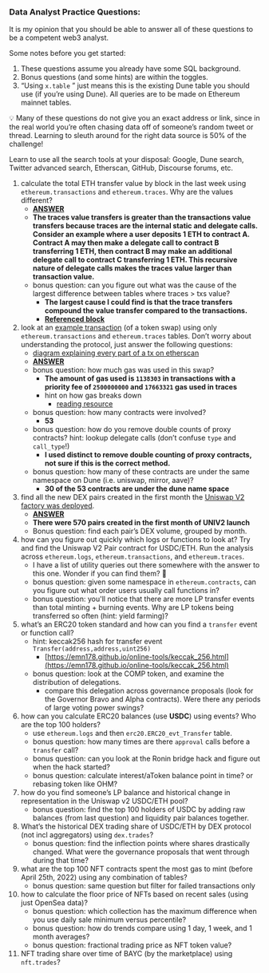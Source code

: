 ### Data Analyst Practice Questions:

It is my opinion that you should be able to answer all of these questions to be a competent web3 analyst.

Some notes before you get started:

1. These questions assume you already have some SQL background. 
2. Bonus questions (and some hints) are within the toggles. 
3. “Using `x.table` ” just means this is the existing Dune table you should use (if you’re using Dune). All queries are to be made on Ethereum mainnet tables. 

<aside>
💡 Many of these questions do not give you an exact address or link, since in the real world you’re often chasing data off of someone’s random tweet or thread. Learning to sleuth around for the right data source is 50% of the challenge! 

Learn to use all the search tools at your disposal: Google, Dune search, Twitter advanced search, Etherscan, GitHub, Discourse forums, etc.

</aside>

1. calculate the total ETH transfer value by block in the last week using `ethereum.transactions` and `ethereum.traces`. Why are the values different?
    - **[ANSWER](https://dune.com/queries/907685)**
    - **The traces value transfers is greater than the transactions value transfers because traces are the internal static and delegate calls. Consider an example where a user deposits 1 ETH to contract A. Contract A may then make a delegate call to contract B transferring 1 ETH, then contract B may make an additional delegate call to contract C transferring 1 ETH. This recursive nature of delegate calls makes the traces value larger than transaction value.**
    - bonus question: can you figure out what was the cause of the largest difference between tables where traces > txs value?
        - **The largest cause I could find is that the trace transfers compound the value transfer compared to the transactions.**
        - **[Referenced block](https://etherscan.io/block/14953695)**
2. look at an [example transaction](https://etherscan.io/tx/0xfa8aac1b4d50952f7cc711cd3959c05968ade2e538639c9555c5aa0d0fa6e76d) (of a token swap) using only `ethereum.transactions` and `ethereum.traces` tables. Don’t worry about understanding the protocol, just answer the following questions:
    - [diagram explaining every part of a tx on etherscan](https://github.com/andrewhong5297/web3-data-practice/blob/main/analyst/diagrams/tx_explained.jpg)
    - **[ANSWER](https://dune.com/queries/907855)**
    - bonus question: how much gas was used in this swap?
        - **The amount of gas used is `1138303` in transactions with a priority fee of `2500000000` and `17663321` gas used in traces**
        - hint on how gas breaks down
            - [reading resource](https://www.blocknative.com/blog/eip-1559-fees#:~:text=The%20New%20Terminology%20of%20EIP%2D1559%20Transactions&text=Instead%20of%20a%20singular%20Gas,is%20paid%20directly%20to%20miners.)
    - bonus question: how many contracts were involved?
        - **53**
    - bonus question: how do you remove double counts of proxy contracts? hint: lookup delegate calls (don’t confuse `type` and `call_type`!)
        - **I used distinct to remove double counting of proxy contracts, not sure if this is the correct method.**
    - bonus question: how many of these contracts are under the same namespace on Dune (i.e. uniswap, mirror, aave)?
        - **30 of the 53 contracts are under the dune name space**
3. find all the new DEX pairs created in the first month the [Uniswap V2 factory was deployed](https://docs.uniswap.org/protocol/V2/reference/smart-contracts/factory).
    - **[ANSWER](https://dune.com/queries/908013)**
    - **There were 570 pairs created in the first month of UNIV2 launch**
    - Bonus question: find each pair’s DEX volume, grouped by month.
4. how can you figure out quickly which logs or functions to look at? Try and find the Uniswap V2 Pair contract for USDC/ETH. Run the analysis across `ethereum.logs`, `ethereum.transactions`, and `ethereum.traces`.
    - I have a list of utility queries out there somewhere with the answer to this one. Wonder if you can find them? 🙂
    - bonus question: given some namespace in `ethereum.contracts`, can you figure out what order users usually call functions in?
    - bonus question: you'll notice that there are more LP transfer events than total minting + burning events. Why are LP tokens being transferred so often (hint: yield farming)?
5. what’s an ERC20 token standard and how can you find a `transfer` event or function call?
    - hint: keccak256 hash for transfer event `Transfer(address,address,uint256)`
        - [https://emn178.github.io/online-tools/keccak_256.html](https://emn178.github.io/online-tools/keccak_256.html)
    - bonus question: look at the COMP token, and examine the distribution of delegations.
        - compare this delegation across governance proposals (look for the Governor Bravo and Alpha contracts). Were there any periods of large voting power swings?
6. how can you calculate ERC20 balances (use **USDC**) using events? Who are the top 100 holders?
    - use `ethereum.logs` and then `erc20.ERC20_evt_Transfer` table.
    - bonus question: how many times are there `approval` calls before a `transfer` call?
    - bonus question: can you look at the Ronin bridge hack and figure out when the hack started?
    - bonus question: calculate interest/aToken balance point in time? or rebasing token like OHM?
7. how do you find someone’s LP balance and historical change in representation in the Uniswap v2 USDC/ETH pool?
    - bonus question: find the top 100 holders of USDC by adding raw balances (from last question) and liquidity pair balances together.
8. What’s the historical DEX trading share of USDC/ETH by DEX protocol (not incl aggregators) using `dex.trades`?
    - bonus question: find the inflection points where shares drastically changed. What were the governance proposals that went through during that time?
9. what are the top 100 NFT contracts spent the most gas to mint (before April 25th, 2022) using any combination of tables?
    - bonus question: same question but filter for failed transactions only
10. how to calculate the floor price of NFTs based on recent sales (using just OpenSea data)?
    - bonus question: which collection has the maximum difference when you use daily sale minimum versus percentile?
    - bonus question: how do trends compare using 1 day, 1 week, and 1 month averages?
    - bonus question: fractional trading price as NFT token value?
11. NFT trading share over time of BAYC (by the marketplace) using `nft.trades`?

